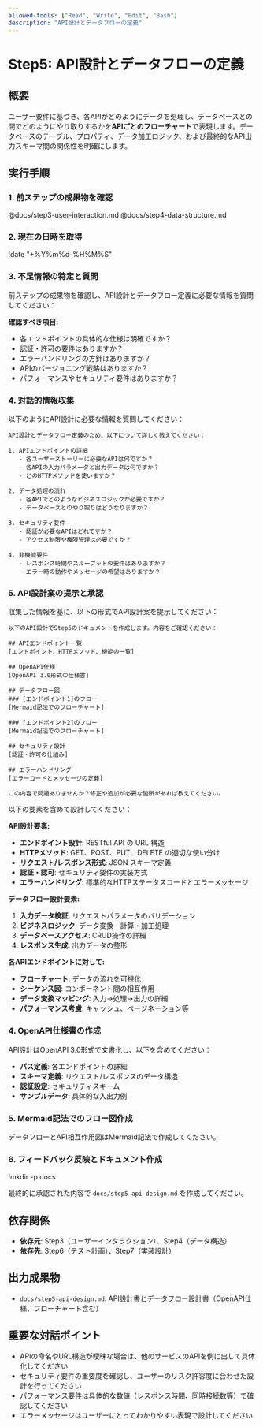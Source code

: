 ```yaml
---
allowed-tools: ["Read", "Write", "Edit", "Bash"]
description: "API設計とデータフローの定義"
---
```


# Step5: API設計とデータフローの定義

## 概要
ユーザー要件に基づき、各APIがどのようにデータを処理し、データベースとの間でどのようにやり取りするかを**APIごとのフローチャート**で表現します。データベースのテーブル、プロパティ、データ加工ロジック、および最終的なAPI出力スキーマ間の関係性を明確にします。

## 実行手順

### 1. 前ステップの成果物を確認
@docs/step3-user-interaction.md
@docs/step4-data-structure.md

### 2. 現在の日時を取得
!date "+%Y%m%d-%H%M%S"

### 3. 不足情報の特定と質問
前ステップの成果物を確認し、API設計とデータフロー定義に必要な情報を質問してください：

**確認すべき項目:**
- 各エンドポイントの具体的な仕様は明確ですか？
- 認証・許可の要件はありますか？
- エラーハンドリングの方針はありますか？
- APIのバージョニング戦略はありますか？
- パフォーマンスやセキュリティ要件はありますか？

### 4. 対話的情報収集
以下のようにAPI設計に必要な情報を質問してください：

```
API設計とデータフロー定義のため、以下について詳しく教えてください：

1. APIエンドポイントの詳細
   - 各ユーザーストーリーに必要なAPIは何ですか？
   - 各APIの入力パラメータと出力データは何ですか？
   - どのHTTPメソッドを使いますか？

2. データ処理の流れ
   - 各APIでどのようなビジネスロジックが必要ですか？
   - データベースとのやり取りはどうなりますか？

3. セキュリティ要件
   - 認証が必要なAPIはどれですか？
   - アクセス制限や権限管理は必要ですか？

4. 非機能要件
   - レスポンス時間やスループットの要件はありますか？
   - エラー時の動作やメッセージの希望はありますか？
```

### 5. API設計案の提示と承認
収集した情報を基に、以下の形式でAPI設計案を提示してください：

```
以下のAPI設計でStep5のドキュメントを作成します。内容をご確認ください：

## APIエンドポイント一覧
[エンドポイント、HTTPメソッド、機能の一覧]

## OpenAPI仕様
[OpenAPI 3.0形式の仕様書]

## データフロー図
### [エンドポイント1]のフロー
[Mermaid記法でのフローチャート]

### [エンドポイント2]のフロー
[Mermaid記法でのフローチャート]

## セキュリティ設計
[認証・許可の仕組み]

## エラーハンドリング
[エラーコードとメッセージの定義]

この内容で問題ありませんか？修正や追加が必要な箇所があれば教えてください。
```

以下の要素を含めて設計してください：

**API設計要素:**
- **エンドポイント設計**: RESTful API の URL 構造
- **HTTPメソッド**: GET、POST、PUT、DELETE の適切な使い分け
- **リクエスト/レスポンス形式**: JSON スキーマ定義
- **認証・認可**: セキュリティ要件の実装方式
- **エラーハンドリング**: 標準的なHTTPステータスコードとエラーメッセージ

**データフロー設計要素:**
1. **入力データ検証**: リクエストパラメータのバリデーション
2. **ビジネスロジック**: データ変換・計算・加工処理
3. **データベースアクセス**: CRUD操作の詳細
4. **レスポンス生成**: 出力データの整形

**各APIエンドポイントに対して:**
- **フローチャート**: データの流れを可視化
- **シーケンス図**: コンポーネント間の相互作用
- **データ変換マッピング**: 入力→処理→出力の詳細
- **パフォーマンス考慮**: キャッシュ、ページネーション等

### 4. OpenAPI仕様書の作成
API設計はOpenAPI 3.0形式で文書化し、以下を含めてください：
- **パス定義**: 各エンドポイントの詳細
- **スキーマ定義**: リクエスト/レスポンスのデータ構造
- **認証設定**: セキュリティスキーム
- **サンプルデータ**: 具体的な入出力例

### 5. Mermaid記法でのフロー図作成
データフローとAPI相互作用図はMermaid記法で作成してください。

### 6. フィードバック反映とドキュメント作成
!mkdir -p docs

最終的に承認された内容で `docs/step5-api-design.md` を作成してください。

## 依存関係
- **依存元**: Step3（ユーザーインタラクション）、Step4（データ構造）
- **依存先**: Step6（テスト計画）、Step7（実装設計）

## 出力成果物
- `docs/step5-api-design.md`: API設計書とデータフロー設計書（OpenAPI仕様、フローチャート含む）

## 重要な対話ポイント
- APIの命名やURL構造が曖昧な場合は、他のサービスのAPIを例に出して具体化してください
- セキュリティ要件の重要度を確認し、ユーザーのリスク許容度に合わせた設計を行ってください
- パフォーマンス要件は具体的な数値（レスポンス時間、同時接続数等）で確認してください
- エラーメッセージはユーザーにとってわかりやすい表現で設計してください